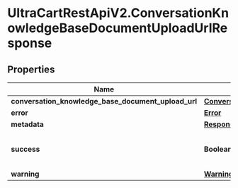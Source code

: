 # UltraCartRestApiV2.ConversationKnowledgeBaseDocumentUploadUrlResponse

## Properties

Name | Type | Description | Notes
------------ | ------------- | ------------- | -------------
**conversation_knowledge_base_document_upload_url** | [**ConversationKnowledgeBaseDocumentUploadUrl**](ConversationKnowledgeBaseDocumentUploadUrl.md) |  | [optional] 
**error** | [**Error**](Error.md) |  | [optional] 
**metadata** | [**ResponseMetadata**](ResponseMetadata.md) |  | [optional] 
**success** | **Boolean** | Indicates if API call was successful | [optional] 
**warning** | [**Warning**](Warning.md) |  | [optional] 


